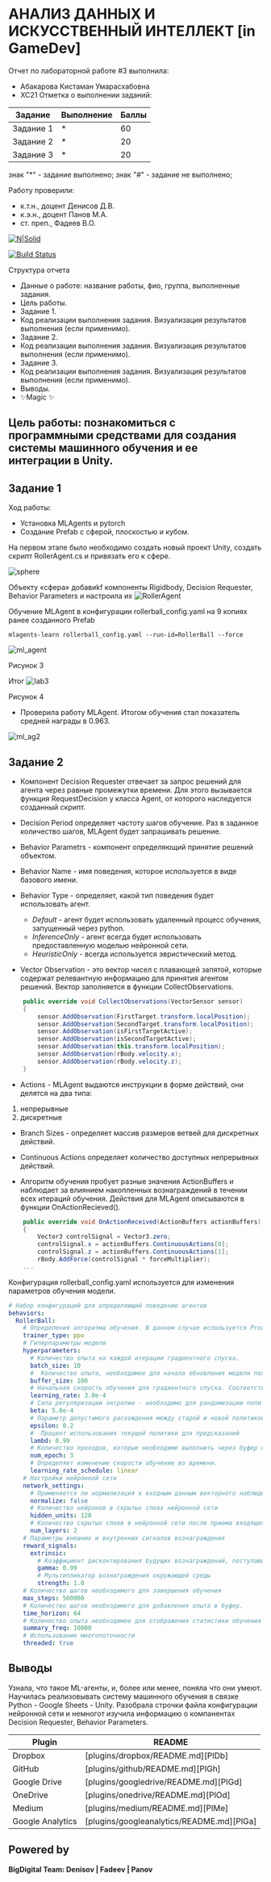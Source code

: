 # АНАЛИЗ ДАННЫХ И ИСКУССТВЕННЫЙ ИНТЕЛЛЕКТ [in GameDev]
Отчет по лабораторной работе #3 выполнила:
- Абакарова Кистаман Умарасхабовна
- ХС21
Отметка о выполнении заданий:

| Задание | Выполнение | Баллы |
| ------ | ------ | ------ |
| Задание 1 | * | 60 |
| Задание 2 | * | 20 |
| Задание 3 | * | 20 |

знак "*" - задание выполнено; знак "#" - задание не выполнено;

Работу проверили:
- к.т.н., доцент Денисов Д.В.
- к.э.н., доцент Панов М.А.
- ст. преп., Фадеев В.О.

[![N|Solid](https://cldup.com/dTxpPi9lDf.thumb.png)](https://nodesource.com/products/nsolid)

[![Build Status](https://travis-ci.org/joemccann/dillinger.svg?branch=master)](https://travis-ci.org/joemccann/dillinger)

Структура отчета

- Данные о работе: название работы, фио, группа, выполненные задания.
- Цель работы.
- Задание 1.
- Код реализации выполнения задания. Визуализация результатов выполнения (если применимо).
- Задание 2.
- Код реализации выполнения задания. Визуализация результатов выполнения (если применимо).
- Задание 3.
- Код реализации выполнения задания. Визуализация результатов выполнения (если применимо).
- Выводы.
- ✨Magic ✨

## Цель работы: познакомиться с программными средствами для создания системы машинного обучения и ее интеграции в Unity.


## Задание 1
Ход работы:

- Установка MLAgents и pytorch
- Создание Prefab с сферой, плоскостью и кубом.



На первом этапе было необходимо создать новый проект Unity, создать скрипт RollerAgent.cs и привязать его к сфере.

![sphere](https://user-images.githubusercontent.com/48391156/197057045-0e096bfa-e3c2-45ec-b960-3c250de26fab.png)


Объекту «сфера» добавиkf компоненты Rigidbody, Decision Requester,
Behavior Parameters и настроила их 
![RollerAgent](https://user-images.githubusercontent.com/48391156/197057528-d1fb6131-7a02-49e3-ad30-fb64757022eb.png)

Обучение MLAgent в конфигурации rollerball_config.yaml на 9 копиях ранее созданного Prefab

```
mlagents-learn rollerball_config.yaml --run-id=RollerBall --force
```
![ml_agent](https://user-images.githubusercontent.com/48391156/197058832-adbd2803-a05e-4e59-bc2a-5ab65e1da5bc.png)

Рисунок 3 

Итог 
![lab3](https://user-images.githubusercontent.com/48391156/197063956-d291e51b-0819-4619-9997-893eab0676ff.png)

Рисунок 4

- Проверила работу MLAgent. Итогом обучения стал показатель средней награды в 0.963.

![ml_ag2](https://user-images.githubusercontent.com/48391156/197065297-a5216f82-5b94-4907-88ed-2b8c8f8244d9.png)


## Задание 2

- Компонент Decision Requester отвечает за запрос решений для агента через равные промежутки времени. Для этого вызывается функция RequestDecision у класса Agent, от которого наследуется созданный скрипт.
- Decision Period определяет частоту шагов обучение. Раз в заданное количество шагов, MLAgent будет запрашивать решение. 
- Behavior Parametrs -  компонент определяющий принятие решений объектом.
- Behavior Name - имя поведения, которое используется в виде базового имени.
- Behavior Type - определяет, какой тип поведения будет использовать агент. 
    
    - *Default* - агент будет использовать удаленный процесс обучения, запущенный через python. 
    - *InferenceOnly* - агент всегда будет использовать предоставленную моделью нейронной сети. 
    - *HeuristicOnly* - всегда используется эвристический метод.
- Vector Observation - это вектор чисел с плавающей запятой, которые содержат релевантную информацию для принятия агентом решений. Вектор заполняется в функции CollectObservations.

```cs
    public override void CollectObservations(VectorSensor sensor)
    {
        sensor.AddObservation(FirstTarget.transform.localPosition);
        sensor.AddObservation(SecondTarget.transform.localPosition);
        sensor.AddObservation(isFirstTargetActive);
        sensor.AddObservation(isSecondTargetActive);
        sensor.AddObservation(this.transform.localPosition);
        sensor.AddObservation(rBody.velocity.x);
        sensor.AddObservation(rBody.velocity.z);
    }
```

- Actions - MLAgent выдаются инструкции в форме действий, они делятся на два типа: 
1) непрерывные 
2) дискретные

- Branch Sizes - определяет массив размеров ветвей для дискретных действий. 

- Continuous Actions определяет количество доступных непрерывных действий. 

- Алгоритм обучения пробует разные значения ActionBuffers и наблюдает за влиянием накопленных вознаграждений в течении всех итераций обучения. Действия для MLAgent описываются в функции OnActionRecieved(). 

```cs
    public override void OnActionReceived(ActionBuffers actionBuffers)
    {
        Vector3 controlSignal = Vector3.zero;
        controlSignal.x = actionBuffers.ContinuousActions[0];
        controlSignal.z = actionBuffers.ContinuousActions[1];
        rBody.AddForce(controlSignal * forceMultiplier);
    ...
```

Конфигурация rollerball_config.yaml используется для изменения параметров обучения модели.

```yaml
# Набор конфигураций для определяющий поведение агентов
behaviors:
  RollerBall:
    # Определения алгоритма обучения. В данном случае используется Proximal Policy Optimization - это алгоритм обучения с подкреплением
    trainer_type: ppo
    # Гиперпараметры модели
    hyperparameters:
      # Количество опыта на каждой итерации градиентного спуска.
      batch_size: 10
      #  Количество опыта, необходимое для начала обновления модели политики
      buffer_size: 100
      # Начальная скорость обучения для градиентного спуска. Соответствует силе каждого шага обновления градиентного спуска.
      learning_rate: 3.0e-4
      # Сила регуляризации энтропии - необходимо для рандомизации политики. Необходимо для исследования пространства действий во время обучения. 
      beta: 5.0e-4
      # Параметр допустимого расхождения между старой и новой политикой. Влияет на скорость обучения и стабильность обновлений политики.
      epsilon: 0.2
      #  Процент использования текущей политики для предсказаний
      lambd: 0.99
      # Количество проходов, которые необходимо выполнить через буфер опыта при выполнении оптимизации градиентного спуска. Количество эпох перед оптимизацией градиентного спуска
      num_epoch: 3
      # Определяет изменение скорости обучение во времени.
      learning_rate_schedule: linear
    # Настройки нейронной сети
    network_settings:
      # Применяется ли нормализация к входным данным векторного наблюдения. 
      normalize: false
      # Количество нейронов в скрытых слоях нейронной сети
      hidden_units: 128
      # Количество скрытых слоев в нейронной сети после приема входящих данных.
      num_layers: 2
    # Параметры внешних и внутренних сигналов вознаграждения
    reward_signals:
      extrinsic:
        # Коэффициент дисконтирования будущих вознаграждений, поступающих от окружающей среды
        gamma: 0.99
        # Мультипликатор вознаграждения окружающей среды
        strength: 1.0
    # Количество шагов необходимого для завершения обучения
    max_steps: 500000
    # Количество шагов необходимого для добавления опыта в буфер.
    time_horizon: 64
    # Количество опыта необходимое для отображения статистики обучения
    summary_freq: 10000
    # Использование многопоточности
    threaded: true
```



## Выводы
Узнала, что такое ML-агенты, и, более или менее, поняла что они умеют. Научилась реализовывать систему машинного обучения в связке Python - Google Sheets - Unity. Разобрала строчки файла конфигурации нейронной сети и немногот изучила информацию о компанентах Decision Requester, Behavior Parameters.


| Plugin | README |
| ------ | ------ |
| Dropbox | [plugins/dropbox/README.md][PlDb] |
| GitHub | [plugins/github/README.md][PlGh] |
| Google Drive | [plugins/googledrive/README.md][PlGd] |
| OneDrive | [plugins/onedrive/README.md][PlOd] |
| Medium | [plugins/medium/README.md][PlMe] |
| Google Analytics | [plugins/googleanalytics/README.md][PlGa] |

## Powered by

**BigDigital Team: Denisov | Fadeev | Panov**
